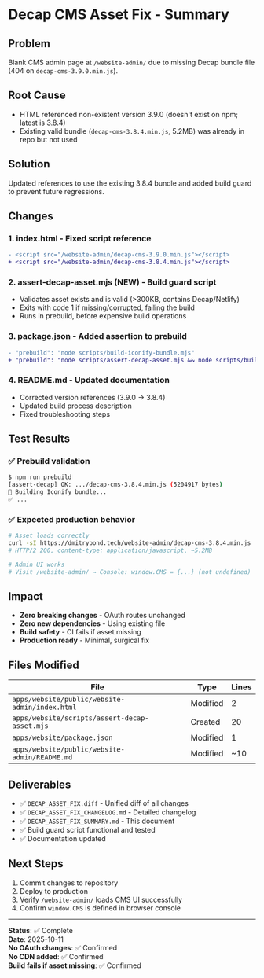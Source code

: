 # Decap CMS Asset Fix - Summary

## Problem
Blank CMS admin page at `/website-admin/` due to missing Decap bundle file (404 on `decap-cms-3.9.0.min.js`).

## Root Cause
- HTML referenced non-existent version 3.9.0 (doesn't exist on npm; latest is 3.8.4)
- Existing valid bundle (`decap-cms-3.8.4.min.js`, 5.2MB) was already in repo but not used

## Solution
Updated references to use the existing 3.8.4 bundle and added build guard to prevent future regressions.

## Changes

### 1. **index.html** - Fixed script reference
```diff
- <script src="/website-admin/decap-cms-3.9.0.min.js"></script>
+ <script src="/website-admin/decap-cms-3.8.4.min.js"></script>
```

### 2. **assert-decap-asset.mjs** (NEW) - Build guard script
- Validates asset exists and is valid (>300KB, contains Decap/Netlify)
- Exits with code 1 if missing/corrupted, failing the build
- Runs in prebuild, before expensive build operations

### 3. **package.json** - Added assertion to prebuild
```diff
- "prebuild": "node scripts/build-iconify-bundle.mjs"
+ "prebuild": "node scripts/assert-decap-asset.mjs && node scripts/build-iconify-bundle.mjs"
```

### 4. **README.md** - Updated documentation
- Corrected version references (3.9.0 → 3.8.4)
- Updated build process description
- Fixed troubleshooting steps

## Test Results

### ✅ Prebuild validation
```bash
$ npm run prebuild
[assert-decap] OK: .../decap-cms-3.8.4.min.js (5204917 bytes)
🔨 Building Iconify bundle...
✅ ...
```

### ✅ Expected production behavior
```bash
# Asset loads correctly
curl -sI https://dmitrybond.tech/website-admin/decap-cms-3.8.4.min.js
# HTTP/2 200, content-type: application/javascript, ~5.2MB

# Admin UI works
# Visit /website-admin/ → Console: window.CMS = {...} (not undefined)
```

## Impact
- **Zero breaking changes** - OAuth routes unchanged
- **Zero new dependencies** - Using existing file
- **Build safety** - CI fails if asset missing
- **Production ready** - Minimal, surgical fix

## Files Modified
| File | Type | Lines |
|------|------|-------|
| `apps/website/public/website-admin/index.html` | Modified | 2 |
| `apps/website/scripts/assert-decap-asset.mjs` | Created | 20 |
| `apps/website/package.json` | Modified | 1 |
| `apps/website/public/website-admin/README.md` | Modified | ~10 |

## Deliverables
- ✅ `DECAP_ASSET_FIX.diff` - Unified diff of all changes
- ✅ `DECAP_ASSET_FIX_CHANGELOG.md` - Detailed changelog
- ✅ `DECAP_ASSET_FIX_SUMMARY.md` - This document
- ✅ Build guard script functional and tested
- ✅ Documentation updated

## Next Steps
1. Commit changes to repository
2. Deploy to production
3. Verify `/website-admin/` loads CMS UI successfully
4. Confirm `window.CMS` is defined in browser console

---

**Status**: ✅ Complete  
**Date**: 2025-10-11  
**No OAuth changes**: ✅ Confirmed  
**No CDN added**: ✅ Confirmed  
**Build fails if asset missing**: ✅ Confirmed

